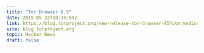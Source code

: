 ```yaml
---
title: "Tor Browser 8.5"
date: 2019-05-22T10:38:59Z
link: https://blog.torproject.org/new-release-tor-browser-85?utm_medium=RSS&utm_source=hune
site: blog.torproject.org
topic: Hacker News
draft: false
---
```

